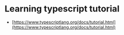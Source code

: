 # Learning typescript tutorial

- [https://www.typescriptlang.org/docs/tutorial.html](https://www.typescriptlang.org/docs/tutorial.html)

